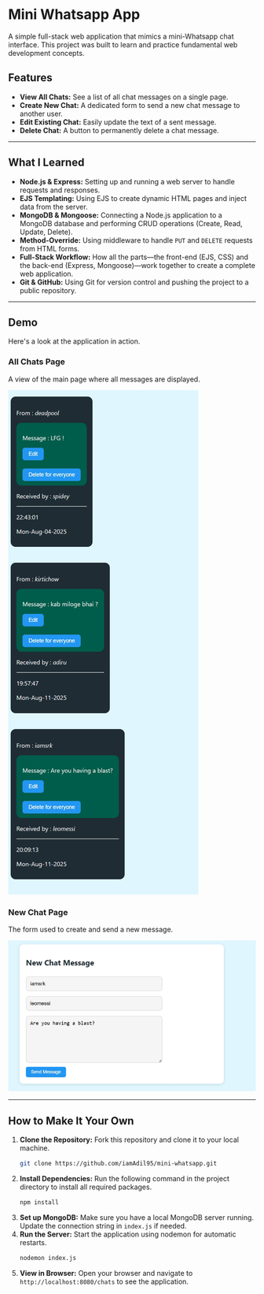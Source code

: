 # Mini Whatsapp App

A simple full-stack web application that mimics a mini-Whatsapp chat interface. This project was built to learn and practice fundamental web development concepts.

## Features

* **View All Chats:** See a list of all chat messages on a single page.
* **Create New Chat:** A dedicated form to send a new chat message to another user.
* **Edit Existing Chat:** Easily update the text of a sent message.
* **Delete Chat:** A button to permanently delete a chat message.

---

## What I Learned

* **Node.js & Express:** Setting up and running a web server to handle requests and responses.
* **EJS Templating:** Using EJS to create dynamic HTML pages and inject data from the server.
* **MongoDB & Mongoose:** Connecting a Node.js application to a MongoDB database and performing CRUD operations (Create, Read, Update, Delete).
* **Method-Override:** Using middleware to handle `PUT` and `DELETE` requests from HTML forms.
* **Full-Stack Workflow:** How all the parts—the front-end (EJS, CSS) and the back-end (Express, Mongoose)—work together to create a complete web application.
* **Git & GitHub:** Using Git for version control and pushing the project to a public repository.

---

## Demo

Here's a look at the application in action.

### All Chats Page
A view of the main page where all messages are displayed.

![All Chats Screenshot](all-chats.jpeg)

### New Chat Page
The form used to create and send a new message.

![New Chat Screenshot](new-chat.jpeg)

---

## How to Make It Your Own

1.  **Clone the Repository:** Fork this repository and clone it to your local machine.
    ```bash
    git clone https://github.com/iamAdil95/mini-whatsapp.git
    ```
2.  **Install Dependencies:** Run the following command in the project directory to install all required packages.
    ```bash
    npm install
    ```
3.  **Set up MongoDB:** Make sure you have a local MongoDB server running. Update the connection string in `index.js` if needed.
4.  **Run the Server:** Start the application using nodemon for automatic restarts.
    ```bash
    nodemon index.js
    ```
5.  **View in Browser:** Open your browser and navigate to `http://localhost:8080/chats` to see the application.

